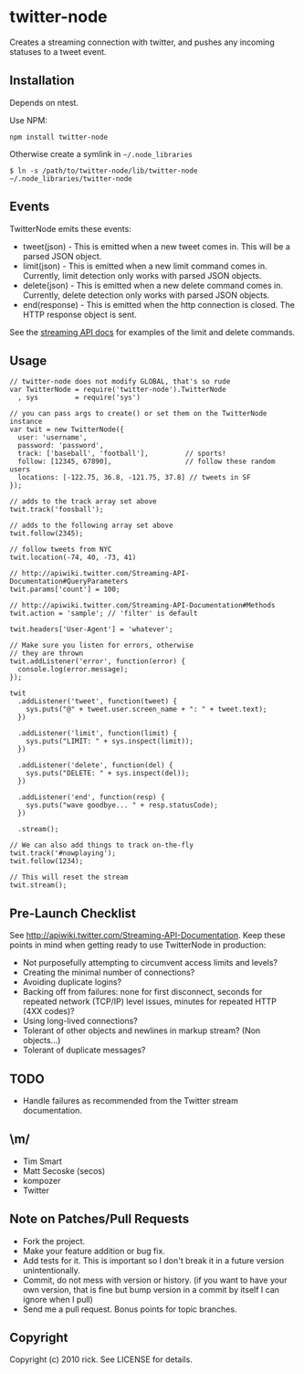 # twitter-node

Creates a streaming connection with twitter, and pushes any incoming statuses to a tweet event.

## Installation

Depends on ntest.

Use NPM:

    npm install twitter-node

Otherwise create a symlink in `~/.node_libraries`

    $ ln -s /path/to/twitter-node/lib/twitter-node ~/.node_libraries/twitter-node

## Events

TwitterNode emits these events:

* tweet(json) - This is emitted when a new tweet comes in.  This will be a parsed JSON object.
* limit(json) - This is emitted when a new limit command comes in.  Currently, limit detection only works with parsed JSON objects.
* delete(json) - This is emitted when a new delete command comes in.  Currently, delete detection only works with parsed JSON objects.
* end(response) - This is emitted when the http connection is closed.  The HTTP response object is sent.

See the [streaming API docs][api-docs] for examples of the limit and delete commands.

[api-docs]: http://apiwiki.twitter.com/Streaming-API-Documentation

## Usage

    // twitter-node does not modify GLOBAL, that's so rude
    var TwitterNode = require('twitter-node').TwitterNode
      , sys         = require('sys')

    // you can pass args to create() or set them on the TwitterNode instance
    var twit = new TwitterNode({
      user: 'username', 
      password: 'password',
      track: ['baseball', 'football'],         // sports!
      follow: [12345, 67890],                  // follow these random users
      locations: [-122.75, 36.8, -121.75, 37.8] // tweets in SF
    });

    // adds to the track array set above
    twit.track('foosball');

    // adds to the following array set above
    twit.follow(2345);

    // follow tweets from NYC
    twit.location(-74, 40, -73, 41)

    // http://apiwiki.twitter.com/Streaming-API-Documentation#QueryParameters
    twit.params['count'] = 100;

    // http://apiwiki.twitter.com/Streaming-API-Documentation#Methods
    twit.action = 'sample'; // 'filter' is default

    twit.headers['User-Agent'] = 'whatever';

    // Make sure you listen for errors, otherwise
    // they are thrown
    twit.addListener('error', function(error) {
      console.log(error.message);
    });

    twit
      .addListener('tweet', function(tweet) {
        sys.puts("@" + tweet.user.screen_name + ": " + tweet.text);
      })

      .addListener('limit', function(limit) {
        sys.puts("LIMIT: " + sys.inspect(limit));
      })

      .addListener('delete', function(del) {
        sys.puts("DELETE: " + sys.inspect(del));
      })

      .addListener('end', function(resp) {
        sys.puts("wave goodbye... " + resp.statusCode);
      })

      .stream();
      
    // We can also add things to track on-the-fly
    twit.track('#nowplaying');
    twit.follow(1234);
    
    // This will reset the stream
    twit.stream();

## Pre-Launch Checklist

See http://apiwiki.twitter.com/Streaming-API-Documentation.  Keep these points in mind when getting ready to use TwitterNode in production:

* Not purposefully attempting to circumvent access limits and levels?
* Creating the minimal number of connections?
* Avoiding duplicate logins?
* Backing off from failures: none for first disconnect, seconds for repeated network (TCP/IP) level issues, minutes for repeated HTTP (4XX codes)?
* Using long-lived connections?
* Tolerant of other objects and newlines in markup stream? (Non <status> objects...)
* Tolerant of duplicate messages?

## TODO

* Handle failures as recommended from the Twitter stream documentation.

## \m/

* Tim Smart
* Matt Secoske (secos)
* kompozer
* Twitter

## Note on Patches/Pull Requests
 
* Fork the project.
* Make your feature addition or bug fix.
* Add tests for it. This is important so I don't break it in a
  future version unintentionally.
* Commit, do not mess with version or history.
  (if you want to have your own version, that is fine but bump version in a commit by itself I can ignore when I pull)
* Send me a pull request. Bonus points for topic branches.

## Copyright

Copyright (c) 2010 rick. See LICENSE for details.
